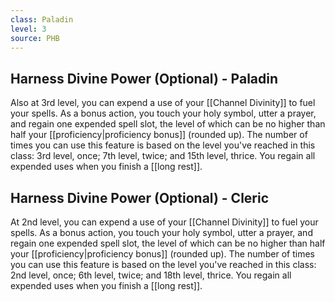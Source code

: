 ```yaml
---
class: Paladin
level: 3
source: PHB
---
```


## Harness Divine Power (Optional) - Paladin
Also at 3rd level, you can expend a use of your [[Channel Divinity]] to fuel your spells. As a bonus action, you touch your holy symbol, utter a prayer, and regain one expended spell slot, the level of which can be no higher than half your [[proficiency|proficiency bonus]] (rounded up). The number of times you can use this feature is based on the level you've reached in this class: 3rd level, once; 7th level, twice; and 15th level, thrice. You regain all expended uses when you finish a [[long rest]].

## Harness Divine Power (Optional) - Cleric
At 2nd level, you can expend a use of your [[Channel Divinity]] to fuel your spells. As a bonus action, you touch your holy symbol, utter a prayer, and regain one expended spell slot, the level of which can be no higher than half your [[proficiency|proficiency bonus]] (rounded up). The number of times you can use this feature is based on the level you've reached in this class: 2nd level, once; 6th level, twice; and 18th level, thrice. You regain all expended uses when you finish a [[long rest]].
